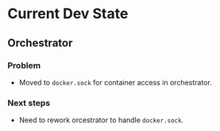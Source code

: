 # Current Dev State

## Orchestrator

### Problem

- Moved to `docker.sock` for container access in orchestrator.

### Next steps

- Need to rework orcestrator to handle `docker.sock`.
